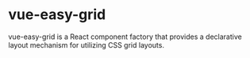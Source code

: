 # vue-easy-grid
vue-easy-grid is a React component factory that provides a declarative layout mechanism for utilizing CSS grid layouts.
